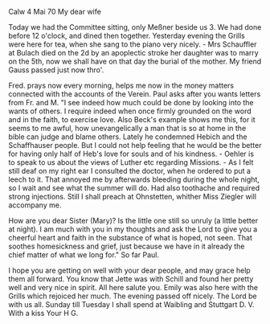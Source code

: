  Calw 4 Mai 70
My dear wife

Today we had the Committee sitting, only Meßner beside us 3. We had done before 12 o'clock, and dined then together. Yesterday evening the Grills were here for tea, when she sang to the piano very nicely. - Mrs Schauffler at Bulach died on the 2d by an apoplectic stroke her daughter was to marry on the 5th, now we shall have on that day the burial of the mother. My friend Gauss passed just now thro'.

Fred. prays now every morning, helps me now in the money matters connected with the accounts of the Verein. Paul asks after you wants letters from Fr. and M. "I see indeed how much could be done by looking into the wants of others. I require indeed when once firmly grounded on the word and in the faith, to exercise love. Also Beck's example shows me this, for it seems to me awful, how unevangelically a man that is so at home in the bible can judge and blame others. Lately he condemned Hebich and the Schaffhauser people. But I could not help feeling that he would be the better for having only half of Heb's love for souls and of his kindness. - Oehler is to speak to us about the views of Luther etc regarding Missions. - As I felt still deaf on my right ear I consulted the doctor, when he ordered to put a leech to it. That annoyed me by afterwards bleeding during the whole night, so I wait and see what the summer will do. Had also toothache and required strong injections. Still I shall preach at Ohnstetten, whither Miss Ziegler will accompany me.

How are you dear Sister (Mary)? Is the little one still so unruly (a little better at night). I am much with you in my thoughts and ask the Lord to give you a cheerful heart and faith in the substance of what is hoped, not seen. That soothes homesickness and grief, just because we have in it already the chief matter of what we long for." So far Paul.

I hope you are getting on well with your dear people, and may grace help them all forward. You know that Jette was with Schill and found her pretty well and very nice in spirit. All here salute you. Emily was also here with the Grills which rejoiced her much. The evening passed off nicely. The Lord be with us all. Sunday till Tuesday I shall spend at Waibling and Stuttgart D. V. With a kiss
 Your H G.
